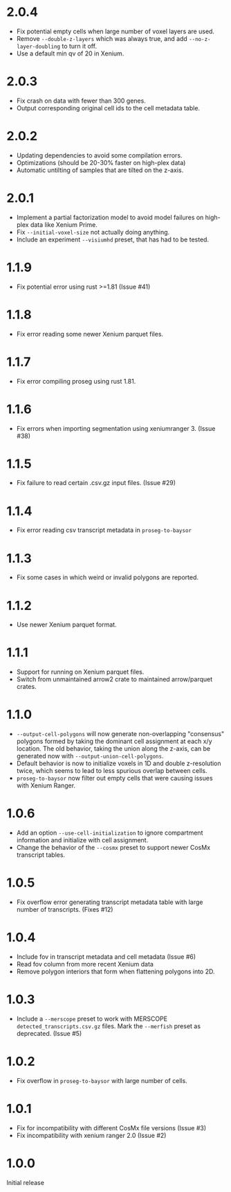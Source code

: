 
# 2.0.4
  - Fix potential empty cells when large number of voxel layers are used.
  - Remove `--double-z-layers` which was always true, and add `--no-z-layer-doubling` to turn it off.
  - Use a default min qv of 20 in Xenium.

# 2.0.3
  - Fix crash on data with fewer than 300 genes.
  - Output corresponding original cell ids to the cell metadata table.

# 2.0.2
  - Updating dependencies to avoid some compilation errors.
  - Optimizations (should be 20-30% faster on high-plex data)
  - Automatic untilting of samples that are tilted on the z-axis.

# 2.0.1
  - Implement a partial factorization model to avoid model failures on high-plex
    data like Xenium Prime.
  - Fix `--initial-voxel-size` not actually doing anything.
  - Include an experiment `--visiumhd` preset, that has had to be tested.

# 1.1.9
  - Fix potential error using rust >=1.81 (Issue #41)

# 1.1.8
  - Fix error reading some newer Xenium parquet files.

# 1.1.7
  - Fix error compiling proseg using rust 1.81.

# 1.1.6
  - Fix errors when importing segmentation using xeniumranger 3. (Issue #38)

# 1.1.5
  - Fix failure to read certain .csv.gz input files. (Issue #29)

# 1.1.4
  - Fix error reading csv transcript metadata in `proseg-to-baysor`

# 1.1.3
  - Fix some cases in which weird or invalid polygons are reported.

# 1.1.2
  - Use newer Xenium parquet format.

# 1.1.1
  - Support for running on Xenium parquet files.
  - Switch from unmaintained arrow2 crate to maintained arrow/parquet crates.

# 1.1.0

  - `--output-cell-polygons` will now generate non-overlapping "consensus"
    polygons formed by taking the dominant cell assignment at each x/y location.
    The old behavior, taking the union along the z-axis, can be generated now with
    `--output-union-cell-polygons`.
  - Default behavior is now to initialize voxels in 1D and double z-resolution twice,
    which seems to lead to less spurious overlap between cells.
  - `proseg-to-baysor` now filter out empty cells that were causing issues with
    Xenium Ranger.

# 1.0.6

  - Add an option `--use-cell-initialization` to ignore compartment information
    and initialize with cell assignment.
  - Change the behavior of the `--cosmx` preset to support newer CosMx
    transcript tables.

# 1.0.5

  - Fix overflow error generating transcript metadata table with large number
    of transcripts. (Fixes #12)

# 1.0.4

  - Include fov in transcript metadata and cell metadata (Issue #6)
  - Read fov column from more recent Xenium data
  - Remove polygon interiors that form when flattening polygons into 2D.

# 1.0.3

  - Include a `--merscope` preset to work with MERSCOPE `detected_transcripts.csv.gz`
    files. Mark the `--merfish` preset as deprecated. (Issue #5)

# 1.0.2

  - Fix overflow in `proseg-to-baysor` with large number of cells.

# 1.0.1

  - Fix for incompatibility with different CosMx file versions (Issue #3)
  - Fix incompatibility with xenium ranger 2.0 (Issue #2)

# 1.0.0

Initial release
